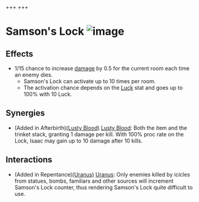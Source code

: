 +++
+++

 # Samson's Lock ![image](/image/Samson%27s_Lock.png) 

Effects
---------


* 1/15 chance to increase [damage](/wiki/Damage "Damage") by 0.5 for the current room each time an enemy dies.
	+ Samson's Lock can activate up to 10 times per room.
	+ The activation chance depends on the [Luck](/wiki/Attributes#Luck "Attributes") stat and goes up to 100% with 10 Luck.


Synergies
-----------


* (Added in Afterbirth)[(Lusty Blood)](/wiki/Lusty_Blood "Lusty Blood") [Lusty Blood](/wiki/Lusty_Blood "Lusty Blood"): Both the item and the trinket stack, granting 1 damage per kill. With 100% proc rate on the Lock, Isaac may gain up to 10 damage after 10 kills.


Interactions
--------------


* (Added in Repentance)[(Uranus)](/wiki/Uranus "Uranus") [Uranus](/wiki/Uranus "Uranus"): Only enemies killed by icicles from statues, bombs, familiars and other sources will increment Samson's Lock counter, thus rendering Samson's Lock quite difficult to use.


